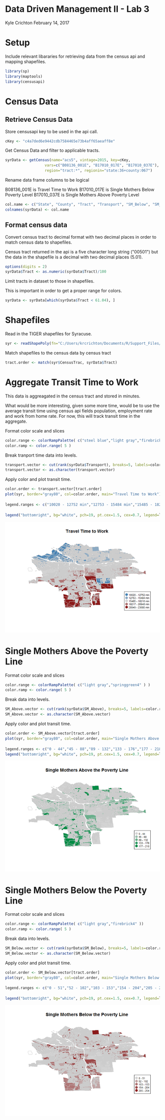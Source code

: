 Data Driven Management II - Lab 3
================
Kyle Crichton
February 14, 2017

Setup
=====

Include relevant libararies for retrieving data from the census api and mapping shapefiles.

``` r
library(sp)
library(maptools)
library(censusapi)
```

Census Data
===========

Retrieve Census Data
--------------------

Store censusapi key to be used in the api call.

``` r
cKey <- "c4a7ded6e9442cdb7584465e73b4aff65aeaff8e"
```

Get Census Data and filter to applicable tracts.

``` r
syrData <- getCensus(name="acs5", vintage=2015, key=cKey, 
                  vars=c("B08136_001E", "B17010_017E", "B17010_037E"), 
                  region="tract:*", regionin="state:36+county:067")
```

Rename data frame columns to be logical

B08136\_001E is Travel Time to Work B17010\_017E is Single Mothers Below Poverty Level B17010\_037E is Single Mothers Above Poverty Level

``` r
col.name <- c("State", "County", "Tract", "Transport", "SM_Below", "SM_Above")
colnames(syrData) <- col.name
```

Format census data
------------------

Convert census tract to decimal format with two decimal places in order to match census data to shapefiles.

Census tract returned in the api is a five character long string ("00501") but the data in the shapefile is a decimal with two decimal places (5.01).

``` r
options(digits = 2)
syrData$Tract <- as.numeric(syrData$Tract)/100
```

Limit tracts in dataset to those in shapefiles.

This is important in order to get a proper range for colors.

``` r
syrData <- syrData[which(syrData$Tract < 61.04), ]
```

Shapefiles
==========

Read in the TIGER shapefiles for Syracuse.

``` r
syr <- readShapePoly(fn="C:/Users/krcrichton/Documents/R/Support_Files/01-05-2015/01-05-2015",proj4string=CRS("+proj=longlat +datum=WGS84"))
```

Match shapefiles to the census data by census tract

``` r
tract.order <- match(syr$CensusTrac, syrData$Tract)
```

Aggregate Transit Time to Work
==============================

This data is aggreagated in the census tract and stored in minutes.

What would be more interesting, given some more time, would be to use the average transit time using census api fields population, employment rate and work from home rate. For now, this will track transit time in the aggregate.

Format color scale and slices

``` r
color.range <- colorRampPalette( c("steel blue","light gray","firebrick4" ) )
color.ramp <- color.range( 5 )
```

Break tranport time data into levels.

``` r
transport.vector <- cut(rank(syrData$Transport), breaks=5, labels=color.ramp)
transport.vector <- as.character(transport.vector)
```

Apply color and plot transit time.

``` r
color.order <- transport.vector[tract.order]
plot(syr, border="gray80", col=color.order, main="Travel Time to Work")

legend.ranges <- c("10020 - 12752 min","12753 - 15484 min","15485 - 18216 min","18217 - 20948 min","20949 - 23680 min")

legend("bottomright", bg="white", pch=19, pt.cex=1.5, cex=0.7, legend=legend.ranges, col=color.ramp)
```

![](KR_Lab_3_files/figure-markdown_github/unnamed-chunk-11-1.png)

Single Mothers Above the Poverty Line
=====================================

Format color scale and slices

``` r
color.range <- colorRampPalette( c("light gray","springgreen4" ) )
color.ramp <- color.range( 5 )
```

Break data into levels.

``` r
SM_Above.vector <- cut(rank(syrData$SM_Above), breaks=5, labels=color.ramp)
SM_Above.vector <- as.character(SM_Above.vector)
```

Apply color and plot transit time.

``` r
color.order <- SM_Above.vector[tract.order]
plot(syr, border="gray80", col=color.order, main="Single Mothers Above the Poverty Line")

legend.ranges <- c("0 - 44","45 - 88","89 - 132","133 - 176","177 - 218")
legend("bottomright", bg="white", pch=19, pt.cex=1.5, cex=0.7, legend=legend.ranges, col=color.ramp)
```

![](KR_Lab_3_files/figure-markdown_github/unnamed-chunk-14-1.png)

Single Mothers Below the Poverty Line
=====================================

Format color scale and slices

``` r
color.range <- colorRampPalette( c("light gray","firebrick4" ))
color.ramp <- color.range( 5 )
```

Break data into levels.

``` r
SM_Below.vector <- cut(rank(syrData$SM_Below), breaks=5, labels=color.ramp)
SM_Below.vector <- as.character(SM_Below.vector)
```

Apply color and plot transit time.

``` r
color.order <- SM_Below.vector[tract.order]
plot(syr, border="gray80", col=color.order, main="Single Mothers Below the Poverty Line")

legend.ranges <- c("0 - 51","52 - 102","103 - 153","154 - 204","205 - 254")

legend("bottomright", bg="white", pch=19, pt.cex=1.5, cex=0.7, legend=legend.ranges, col=color.ramp)
```

![](KR_Lab_3_files/figure-markdown_github/unnamed-chunk-17-1.png)
